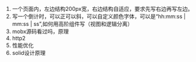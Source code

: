 1. 一个页面内，左边结构200px宽，右边结构自适应，要求先写右边再写左边。
2. 写一个倒计时，可以正可以斜，可以自定义颜色字体，可以是“hh:mm:ss | mm:ss | ss”,如何用高阶组件写（视图和逻辑分离）
3. mobx源码看过吗，原理
4. http2
5. 性能优化
6. solid设计原理